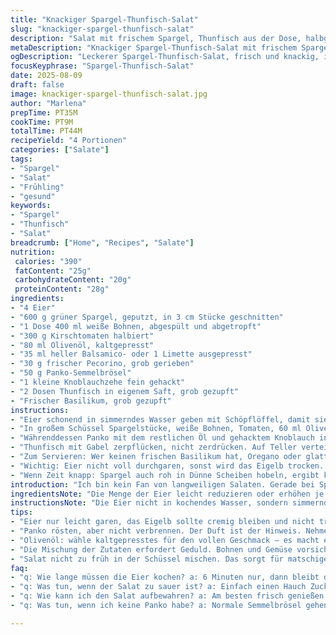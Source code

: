 ```yaml
---
title: "Knackiger Spargel-Thunfisch-Salat"
slug: "knackiger-spargel-thunfisch-salat"
description: "Salat mit frischem Spargel, Thunfisch aus der Dose, halbgekochten Eiern, weißen Bohnen und Kirschtomaten. Die Kombination aus knuspriger Panko-Chapelure, aromatischem Knoblauch und Parmesan sorgt für Textur und Geschmack. Weißer Balsamico bringt fruchtige Säure, während Basilikum als frisches Finish dient. Die Eier werden kurz gekocht, statt hart, für cremigen Kern. Spargel bissfest, nicht matschig. Die Zutaten werden in zwei Schritten vorbereitet und kombiniert. Alternative Zutaten möglich: Kichererbsen statt weiße Bohnen, Feta statt Parmesan, Limettensaft statt Balsamico. Wichtig ist die Balance aus Säure, Fett und frischer Leichtigkeit."
metaDescription: "Knackiger Spargel-Thunfisch-Salat mit frischem Spargel, Balsamico und knusprigem Panko - ein perfekter Genuss für den Frühling"
ogDescription: "Leckerer Spargel-Thunfisch-Salat, frisch und knackig, ideal für den Sommer. Aromatisch mit einem Hauch von Balsamico und Basilikum."
focusKeyphrase: "Spargel-Thunfisch-Salat"
date: 2025-08-09
draft: false
image: knackiger-spargel-thunfisch-salat.jpg
author: "Marlena"
prepTime: PT35M
cookTime: PT9M
totalTime: PT44M
recipeYield: "4 Portionen"
categories: ["Salate"]
tags:
- "Spargel"
- "Salat"
- "Frühling"
- "gesund"
keywords:
- "Spargel"
- "Thunfisch"
- "Salat"
breadcrumb: ["Home", "Recipes", "Salate"]
nutrition: 
 calories: "390"
 fatContent: "25g"
 carbohydrateContent: "20g"
 proteinContent: "28g"
ingredients:
- "4 Eier"
- "600 g grüner Spargel, geputzt, in 3 cm Stücke geschnitten"
- "1 Dose 400 ml weiße Bohnen, abgespült und abgetropft"
- "300 g Kirschtomaten halbiert"
- "80 ml Olivenöl, kaltgepresst"
- "35 ml heller Balsamico- oder 1 Limette ausgepresst"
- "30 g frischer Pecorino, grob gerieben"
- "50 g Panko-Semmelbrösel"
- "1 kleine Knoblauchzehe fein gehackt"
- "2 Dosen Thunfisch in eigenem Saft, grob gezupft"
- "Frischer Basilikum, grob gezupft"
instructions:
- "Eier schonend in simmerndes Wasser geben mit Schöpflöffel, damit sie nicht platzen. Kochzeit ungefähr 6 Minuten, nicht länger, dann sollte das Eigelb noch leicht cremig sein. Spargel nach 3 Minuten ins gleiche Wasser geben, weiterköcheln, bis er gerade zart, aber noch knackig bleibt. Sofort alles in Eiswasser legen, um die Garung zu stoppen. Eier pellen unter kaltem Wasser, das hilft gegen bröckeliges Eiweiß. Eier halbieren mit scharfem Messer, nicht drücken."
- "In großem Schüssel Spargelstücke, weiße Bohnen, Tomaten, 60 ml Olivenöl, Limettensaft (oder weißen Balsamico), Pecorino mischen. Salz und Pfeffer behutsam, weil Pecorino und Thunfisch Salz liefern. Alles vorsichtig vermengen, damit Bohnen nicht zerfallen – man will Struktur behalten."
- "Währenddessen Panko mit dem restlichen Öl und gehacktem Knoblauch in eine kleine Pfanne geben. Bei mittlerer Hitze ohne Farbe annehmen zu lassen rösten, bis der Duft erscheint und die Brösel knackig werden, 4 bis 5 Minuten. Nicht zu dunkel, sonst bitter. Mit wenig Salz und Pfeffer abschmecken. Das Knoblauchöl macht den Unterschied – deshalb nicht ersetzen."
- "Thunfisch mit Gabel zerpflücken, nicht zerdrücken. Auf Teller verteilen, darüber den Salat geben. Die halbierten Eier darauf arrangieren. Dann die warme Knoblauch-Chapelure darüber streuen, das bringt Texturkontrast. Mit Basilikumblättern garnieren – frisch, leicht herb, bringt Frische in den Mund."
- "Zum Servieren: Wer keinen frischen Basilikum hat, Oregano oder glatte Petersilie nutzen. Kichererbsen eignen sich als Alternative bei den Bohnen, geben andere Süße und Textur. Pecorino kann durch Parmesan ersetzt werden, aber Pecorino ist würziger, intensiver – empfiehlt sich für mehr Umami."
- "Wichtig: Eier nicht voll durchgaren, sonst wird das Eigelb trocken. Spargel immer im Eiswasser abschrecken, sonst verliert Farbe und Biss. Zum Öl: kaltgepresstes Olivenöl für den Geschmack, keine hitzebeständige Sorte, das Bajoult den Geschmack."
- "Wenn Zeit knapp: Spargel auch roh in Dünne Scheiben hobeln, ergibt knackigen Salat, aber geht zu Lasten des milden Geschmacks. Dann aber mit wenig Balsamico säuern und länger ziehen lassen. Knoblauch im Öl kann ausgelassen werden, dann Panko pur knusprig machen ohne Geschmacksexplosion. Stimmt nicht? Zu wenig Würze? Dann noch etwas Zitronenzeste und frischen Pfeffer drüber geben."
introduction: "Ich bin kein Fan von langweiligen Salaten. Gerade bei Spargel lohnt es sich, die Garzeit genau zu treffen – zu weich, er verliert Aroma und hat keine Struktur mehr. Die halbgekochten Eier bringen eine cremige Note, die ich früher nur mit hartgekochten erreichte, aber das ist fade. Dann der Thunfisch: Ich nehme gern Dosen-Thunfisch in eigenem Saft, nicht in Öl, um die Kontrolle über den Fettgehalt zu behalten. Dafür gebe ich etwas Olivenöl frisch dazu. Bohnen lockern die Textur, Tomaten setzen fruchtige Akzente. Brotkrümel habe ich durch Panko ersetzt; das ist luftiger und knuspriger. Mit Knoblauch in Öl geröstet entfaltet das eine ganze Geschmacksebene mehr. Der Salat ist etwas rustikal, aber jeder Bissen hat Tiefe. Schon beim Braten der Champignons, äh, ich meine der Panko, riecht die Küche nach Sommer. Basilikum ist keine Option, sondern Pflicht – bringt Frische rein. Warum nicht Radieschen oder gekochte Kartoffeln? Geht, aber das ist ein anderer Salat. Hier zählt Leichtigkeit, Aroma und das richtige Knacken unter den Zähnen."
ingredientsNote: "Die Menge der Eier leicht reduzieren oder erhöhen je nach Größe. Spargel unbedingt frisch, dicker kann länger garen, dünner eher kürzer. Weiße Bohnen aus der Dose sind zeitsparend, Trockenbohnen vorher gut einweichen und weichkochen. Tomaten reif wählen, wegen der Säure. Olivenöl wirklich extra vergine, da es Aroma und Frische gibt. Heller Balsamico oder Limette als Säurequelle, je nachdem, was verfügbar ist. Pecorino hat mehr Biss als Parmesan, aber Parmesan ist leichter zugänglich. Knoblauch frisch, wenn ausgepresst oder pulverisiert wird, fehlt die Frische. Panko gibt den Crunch – normales Semmelbröseln funktionieren, sind aber dichter und weniger luftig. Thunfisch abgetropft, aber nicht total trocken, etwas Öl ist wichtig für die Bindung. Basilikum sollte frisch sein, getrocknet ist zu intensiv und trocken. Wer mag, kann Minze ergänzen, gibt Frische, macht mediterranen Eindruck."
instructionsNote: "Die Eier nicht in kochendes Wasser, sondern simmerndes, leicht siedendes, dann platzen sie nicht. Schöpflöffel hilft, sie sanft hineinzugeben und rauszunehmen. Die Kochzeit für Eier variiert mit Größe, also lieber optisch prüfen: Ein leicht elastisches Eiweiß zeigt, dass es nicht überkocht hat. Spargel ist ok, wenn man mit Gabel oder Messer leicht eindringen kann, aber immer noch bissfest ist. Eiswasser sofort, sonst quillt er nach und wird matschig. Eier und Spargel trocken tupfen, damit Dressing nicht wässrig wird. Im Salat nicht mit zu viel Öl arbeiten, sonst wird er schwer. Die Panko rösten, bis der Duft einsetzt, sonst schmeckt die Knoblauch-Note nicht. Nicht in zu heißem Öl, sonst verbrennt es schnell. Thunfisch zuletzt unterheben, damit er in großen Stücken bleibt. Auf den Tellern eher mittig anrichten, damit es gut aussieht. Die roten Eierhälften sind ein Hingucker. Basilikum zuletzt drüber, sonst wird es welk."
tips:
- "Eier nur leicht garen, das Eigelb sollte cremig bleiben und nicht trocken. Spargel ins Eiswasser geben zum Stoppen der Garung, so bleibt die Farbe. Der Moment zählt."
- "Panko rösten, aber nicht verbrennen. Der Duft ist der Hinweis. Nehme gleichmäßige Hitze, ständig rühren. Zu viel Zeit im Feuer kann Bitterkeit bringen."
- "Olivenöl: wähle kaltgepresstes für den vollen Geschmack – es macht einen riesigen Unterschied. Gutes Öl hebt alles. Auch beim Dressing kann es leicht variieren. Weiße Bohnen oder Kichererbsen, immer frisch."
- "Die Mischung der Zutaten erfordert Geduld. Bohnen und Gemüse vorsichtig vermengen, Textur darf nicht zerfallen. Ich mache das immer per Hand, wir wollen Struktur erhalten."
- "Salat nicht zu früh in der Schüssel mischen. Das sorgt für matschige Bestandteile. Gerichte sollen frisch präsentiert werden. Gut vorbereiten ist die Lösung. Spargel darf knackig bleiben."
faq:
- "q: Wie lange müssen die Eier kochen? a: 6 Minuten nur, dann bleibt das Eigelb cremig. Ansonsten wird es trocken und das ist nicht der Plan."
- "q: Was tun, wenn der Salat zu sauer ist? a: Einfach einen Hauch Zucker oder Honig hinzufügen. Neutralisiert die Säure sofort, aber nicht zu viel. Ein bisschen reicht."
- "q: Wie kann ich den Salat aufbewahren? a: Am besten frisch genießen. Restsalat hält sich mit den Eiern und Kräutern nur einen Tag im Kühlschrank. Aber aufpassen."
- "q: Was tun, wenn ich keine Panko habe? a: Normale Semmelbrösel gehen, aber sie sind dichter. Rösten im Ofen vorher, damit sie etwas Knusprigkeit bekommen. Geht auch."

---
```

